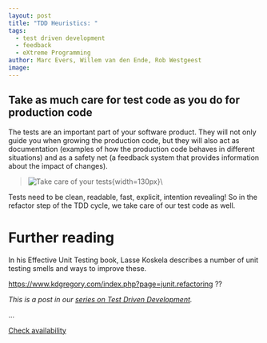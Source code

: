 ```yaml
---
layout: post
title: "TDD Heuristics: "
tags:
  - test driven development
  - feedback
  - eXtreme Programming
author: Marc Evers, Willem van den Ende, Rob Westgeest
image: 
---
```


## Take as much care for test code as you do for production code

The tests are an important part of your software product. They will not only guide 
you when growing the production code, but they will also act 
as documentation (examples of how the production code
behaves in different situations) and as a safety net (a feedback system that provides
information about the impact of changes).

> ![Take care of your tests](Clean-tests.png){width=130px}\  

Tests need to be clean, readable, fast, explicit, intention revealing!
So in the refactor step of the TDD cycle, we take care of our test code as well.

# Further reading

In his Effective Unit Testing book, Lasse Koskela describes a number of unit
testing smells and ways to improve these.

https://www.kdgregory.com/index.php?page=junit.refactoring ??

_This is a post in our [series on Test Driven Development](/blog-by-tag#tag-test-driven-development)._

<aside>
  <p>...
  </p>
  <p><div>
    <a href="/training/test-driven-development">Check availability</a>
  </div></p>
</aside>
